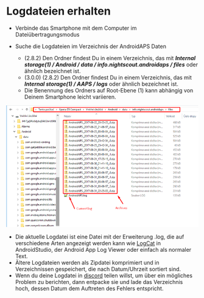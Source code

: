 # Logdateien erhalten

* Verbinde das Smartphone mit dem Computer im Dateiübertragungsmodus
* Suche die Logdateien im Verzeichnis der AndroidAPS Daten
    
    * (2.8.2) Den Ordner findest Du in einem Verzeichnis, das mit ***Internal storage(1) / Android / data / info.nightscout.androidaps / files*** oder ähnlich bezeichnet ist.
    * (3.0.0) (2.8.2) Den Ordner findest Du in einem Verzeichnis, das mit ***Internal storage(1) / AAPS / logs*** oder ähnlich bezeichnet ist.
    * Die Benennung des Ordners auf Root-Ebene (1) kann abhängig von Deinem Smartphone leicht variieren.

![Logdateien](../images/aapslog.png)

* Die aktuelle Logdatei ist eine Datei mit der Erweiterung .log, die auf verschiedene Arten angezeigt werden kann wie [LogCat](https://developer.android.com/studio/debug/am-logcat.html) in AndroidStudio, der Android App Log Viewer oder einfach als normaler Text. 
* Ältere Logdateien werden als Zipdatei komprimiert und in Verzeichnissen gespeichert, die nach Datum/Uhrzeit sortiert sind. 
* Wenn du deine Logdatei in [discord](https://discord.gg/4fQUWHZ4Mw) teilen willst, um über ein mögliches Problem zu berichten, dann entpacke sie und lade das Verzeichnis hoch, dessen Datum dem Auftreten des Fehlers entspricht.